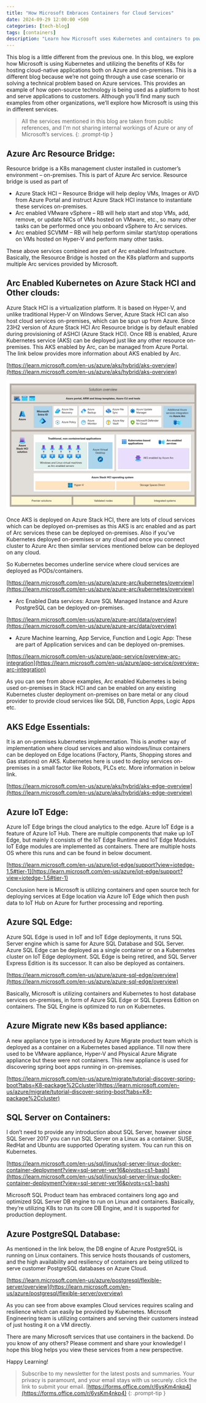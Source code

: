 ```yaml
---
title: "How Microsoft Embraces Containers for Cloud Services"
date: 2024-09-29 12:00:00 +500
categories: [tech-blog]
tags: [containers]
description: "Learn how Microsoft uses Kubernetes and containers to power scalable, resilient cloud services across Azure and on-premises environments"
---
```

This blog is a little different from the previous one. In this blog, we explore how Microsoft is using Kubernetes and utilizing the benefits of K8s for hosting cloud-native applications both on Azure and on-premises. This is a different blog because we’re not going through a use case scenario or solving a technical problem based on Azure services. This provides an example of how open-source technology is being used as a platform to host and serve applications to customers. Although you’ll find many such examples from other organizations, we’ll explore how Microsoft is using this in different services.

> All the services mentioned in this blog are taken from public references, and I'm not sharing internal workings of Azure or any of Microsoft’s services.
{: .prompt-tip }

## Azure Arc Resource Bridge:

Resource bridge is a K8s management cluster installed in customer’s environment – on-premises.
This is part of Azure Arc service. Resource bridge is used as part of 

* Azure Stack HCI – Resource Bridge will help deploy VMs, Images or AVD from Azure Portal and instruct Azure Stack HCI instance to instantiate these services on-premises.
* Arc enabled VMware vSphere – RB will help start and stop VMs, add, remove, or update NICs of VMs hosted on VMware, etc., so many other tasks can be performed once you onboard vSphere to Arc services.
* Arc enabled SCVMM – RB will help perform similar start/stop operations on VMs hosted on Hyper-V and perform many other tasks.

These above services combined are part of Arc enabled Infrastructure.
Basically, the Resource Bridge is hosted on the K8s platform and supports multiple Arc services provided by Microsoft.

## Arc Enabled Kubernetes on Azure Stack HCI and Other clouds: 

Azure Stack HCI is a virtualization platform. It is based on Hyper-V, and unlike traditional Hyper-V on Windows Server, Azure Stack HCI can also host cloud services on-premises, which can be spun up from Azure. Since 23H2 version of Azure Stack HCI Arc Resource bridge is by default enabled during provisioning of ASHCI (Azure Stack HCI). Once RB is enabled, Azure Kubernetes service (AKS) can be deployed just like any other resource on-premises. This AKS enabled by Arc, can be managed from Azure Portal. 
The link below provides more information about AKS enabled by Arc.

[https://learn.microsoft.com/en-us/azure/aks/hybrid/aks-overview](https://learn.microsoft.com/en-us/azure/aks/hybrid/aks-overview)


![Picture of Azure Stack HCI components](https://raw.githubusercontent.com/qureshiaquib/qureshiaquib.github.io/main/assets/29092024/azure-stack-hci-solution.png)

Once AKS is deployed on Azure Stack HCI, there are lots of cloud services which can be deployed on-premises as this AKS is arc enabled and as part of Arc services these can be deployed on-premises. Also if you’ve Kubernetes deployed on-premises or any cloud and once you connect cluster to Azure Arc then similar services mentioned below can be deployed on any cloud.

So Kubernetes becomes underline service where cloud services are deployed as PODs/containers.

[https://learn.microsoft.com/en-us/azure/azure-arc/kubernetes/overview](https://learn.microsoft.com/en-us/azure/azure-arc/kubernetes/overview)

* Arc Enabled Data services:
Azure SQL Managed Instance and Azure PostgreSQL can be deployed on-premises.

[https://learn.microsoft.com/en-us/azure/azure-arc/data/overview](https://learn.microsoft.com/en-us/azure/azure-arc/data/overview)

* Azure Machine learning, App Service, Function and Logic App:
These are part of Application services and can be deployed on-premises.

[https://learn.microsoft.com/en-us/azure/app-service/overview-arc-integration](https://learn.microsoft.com/en-us/azure/app-service/overview-arc-integration)

As you can see from above examples, Arc enabled Kubernetes is being used on-premises in Stack HCI and can be enabled on any existing Kubernetes cluster deployment on-premises on bare metal or any cloud provider to provide cloud services like SQL DB, Function Apps, Logic Apps etc.
 
## AKS Edge Essentials:
It is an on-premises kubernetes implementation. This is another way of implementation where cloud services and also windows/linux containers can be deployed on Edge locations (Factory, Plants, Shopping stores and Gas stations) on AKS.
Kubernetes here is used to deploy services on-premises in a small factor like Robots, PLCs etc.
More information in below link.

[https://learn.microsoft.com/en-us/azure/aks/hybrid/aks-edge-overview](https://learn.microsoft.com/en-us/azure/aks/hybrid/aks-edge-overview)

## Azure IoT Edge:
Azure IoT Edge brings the cloud analytics to the edge. Azure IoT Edge is a feature of Azure IoT Hub.
There are multiple components that make up IoT Edge, but mainly it consists of the IoT Edge Runtime and IoT Edge Modules. IoT Edge modules are implemented as containers. There are multiple hosts OS where this runs and can be found in below document.

[https://learn.microsoft.com/en-us/azure/iot-edge/support?view=iotedge-1.5#tier-1](https://learn.microsoft.com/en-us/azure/iot-edge/support?view=iotedge-1.5#tier-1)

Conclusion here is Microsoft is utilizing containers and open source tech for deploying services at Edge location via Azure IoT Edge which then push data to IoT Hub on Azure for further processing and reporting.

## Azure SQL Edge:
Azure SQL Edge is used in IoT and IoT Edge deployments, it runs SQL Server engine which is same for Azure SQL Database and SQL Server. Azure SQL Edge can be deployed as a single container or on a Kubernetes cluster on IoT Edge deployment.
SQL Edge is being retired, and SQL Server Express Edition is its successor. It can also be deployed as containers.

[https://learn.microsoft.com/en-us/azure/azure-sql-edge/overview](https://learn.microsoft.com/en-us/azure/azure-sql-edge/overview)

Basically, Microsoft is utilizing containers and Kubernetes to host database services on-premises, in form of Azure SQL Edge or SQL Express Edition on containers.
The SQL Engine is optimized to run on Kubernetes.

## Azure Migrate new K8s based appliance:
A new appliance type is introduced by Azure Migrate product team which is deployed as a container on a Kubernetes based appliance. Till now there used to be VMware appliance, Hyper-V and Physical Azure Migrate appliance but these were not containers. This new appliance is used for discovering spring boot apps running in on-premises.

[https://learn.microsoft.com/en-us/azure/migrate/tutorial-discover-spring-boot?tabs=K8-package%2Ccluster](https://learn.microsoft.com/en-us/azure/migrate/tutorial-discover-spring-boot?tabs=K8-package%2Ccluster)

## SQL Server on Containers:
I don’t need to provide any introduction about SQL Server, however since SQL Server 2017 you can run SQL Server on a Linux as a container. SUSE, RedHat and Ubuntu are supported Operating system. You can run this on Kubernetes.

[https://learn.microsoft.com/en-us/sql/linux/sql-server-linux-docker-container-deployment?view=sql-server-ver16&pivots=cs1-bash](https://learn.microsoft.com/en-us/sql/linux/sql-server-linux-docker-container-deployment?view=sql-server-ver16&pivots=cs1-bash)

Microsoft SQL Product team has embraced containers long ago and optimized SQL Server DB engine to run on Linux and containers. Basically, they’re utilizing K8s to run its core DB Engine, and it is supported for production deployment.

## Azure PostgreSQL Database:
As mentioned in the link below, the DB engine of Azure PostgreSQL is running on Linux containers.
This service hosts thousands of customers, and the high availability and resiliency of containers are being utilized to serve customer PostgreSQL databases on Azure Cloud.

[https://learn.microsoft.com/en-us/azure/postgresql/flexible-server/overview](https://learn.microsoft.com/en-us/azure/postgresql/flexible-server/overview)

As you can see from above examples Cloud services requires scaling and resilience which can easily be provided by Kubernetes. Microsoft Engineering team is utilizing containers and serving their customers instead of just hosting it on a VM directly.

There are many Microsoft services that use containers in the backend. Do you know of any others? Please comment and share your knowledge!
I hope this blog helps you view these services from a new perspective.

Happy Learning!

>Subscribe to my newsletter for the latest posts and summaries. Your privacy is paramount, and your email stays with us securely.
click the link to submit your email.
[https://forms.office.com/r/6ysKm4nkp4](https://forms.office.com/r/6ysKm4nkp4)
{: .prompt-tip }